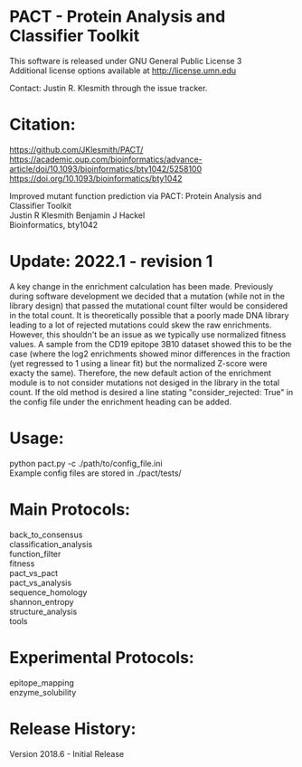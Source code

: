 # PACT - Protein Analysis and Classifier Toolkit<br />

This software is released under GNU General Public License 3<br/>
Additional license options available at http://license.umn.edu<br/>

Contact: Justin R. Klesmith through the issue tracker.<br/>
# Citation:<br/>
https://github.com/JKlesmith/PACT/<br/>
https://academic.oup.com/bioinformatics/advance-article/doi/10.1093/bioinformatics/bty1042/5258100<br/>
https://doi.org/10.1093/bioinformatics/bty1042<br/>

Improved mutant function prediction via PACT: Protein Analysis and Classifier Toolkit <br/>
Justin R Klesmith  Benjamin J Hackel<br/>
Bioinformatics, bty1042<br/>

# Update: 2022.1 - revision 1
A key change in the enrichment calculation has been made. Previously during software development we decided that a mutation (while not in the library design) that passed the mutational count filter would be considered in the total count. It is theoretically possible that a poorly made DNA library leading to a lot of rejected mutations could skew the raw enrichments. However, this shouldn't be an issue as we typically use normalized fitness values. A sample from the CD19 epitope 3B10 dataset showed this to be the case (where the log2 enrichments showed minor differences in the fraction (yet regressed to 1 using a linear fit) but the normalized Z-score were exacty the same). Therefore, the new default action of the enrichment module is to not consider mutations not desiged in the library in the total count. If the old method is desired a line stating "consider_rejected: True" in the config file under the enrichment heading can be added.

# Usage:<br />
python pact.py -c ./path/to/config_file.ini<br/>
Example config files are stored in ./pact/tests/

# Main Protocols:<br />
back_to_consensus<br />
classification_analysis<br />
function_filter<br />
fitness<br />
pact_vs_pact<br />
pact_vs_analysis<br />
sequence_homology<br />
shannon_entropy<br />
structure_analysis<br />
tools<br />

# Experimental Protocols:<br />
epitope_mapping<br />
enzyme_solubility<br />

# Release History:<br/>
Version 2018.6 - Initial Release<br/>
